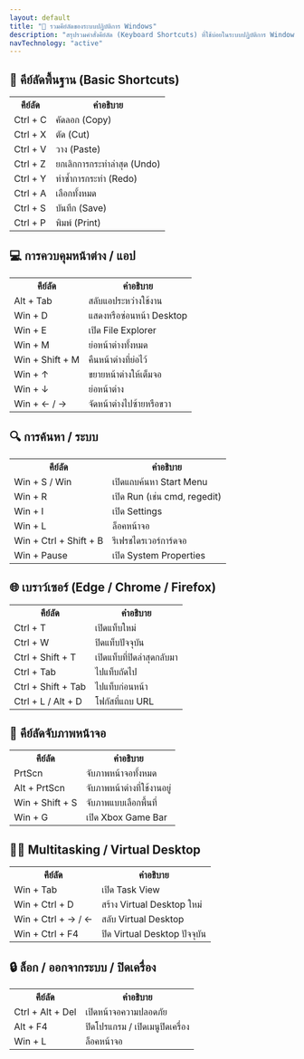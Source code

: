 ```yaml
---
layout: default
title: "🔑 รวมคีย์ลัดของระบบปฏิบัติการ Windows"
description: "สรุปรวมคำสั่งคีย์ลัด (Keyboard Shortcuts) ที่ใช้บ่อยในระบบปฏิบัติการ Windows โดยจัดกลุ่มตามหมวดหมู่ เพื่อให้ใช้งานและจดจำได้ง่ายขึ้น"
navTechnology: "active"
---
```

<h2>🎯 คีย์ลัดพื้นฐาน (Basic Shortcuts)</h2>
<table>
    <tr><th>คีย์ลัด</th><th>คำอธิบาย</th></tr>
    <tr><td>Ctrl + C</td><td>คัดลอก (Copy)</td></tr>
    <tr><td>Ctrl + X</td><td>ตัด (Cut)</td></tr>
    <tr><td>Ctrl + V</td><td>วาง (Paste)</td></tr>
    <tr><td>Ctrl + Z</td><td>ยกเลิกการกระทำล่าสุด (Undo)</td></tr>
    <tr><td>Ctrl + Y</td><td>ทำซ้ำการกระทำ (Redo)</td></tr>
    <tr><td>Ctrl + A</td><td>เลือกทั้งหมด</td></tr>
    <tr><td>Ctrl + S</td><td>บันทึก (Save)</td></tr>
    <tr><td>Ctrl + P</td><td>พิมพ์ (Print)</td></tr>
</table>
<h2>💻 การควบคุมหน้าต่าง / แอป</h2>
<table>
    <tr><th>คีย์ลัด</th><th>คำอธิบาย</th></tr>
    <tr><td>Alt + Tab</td><td>สลับแอประหว่างใช้งาน</td></tr>
    <tr><td>Win + D</td><td>แสดงหรือซ่อนหน้า Desktop</td></tr>
    <tr><td>Win + E</td><td>เปิด File Explorer</td></tr>
    <tr><td>Win + M</td><td>ย่อหน้าต่างทั้งหมด</td></tr>
    <tr><td>Win + Shift + M</td><td>คืนหน้าต่างที่ย่อไว้</td></tr>
    <tr><td>Win + ↑</td><td>ขยายหน้าต่างให้เต็มจอ</td></tr>
    <tr><td>Win + ↓</td><td>ย่อหน้าต่าง</td></tr>
    <tr><td>Win + ← / →</td><td>จัดหน้าต่างไปซ้ายหรือขวา</td></tr>
</table>
<h2>🔍 การค้นหา / ระบบ</h2>
<table>
    <tr><th>คีย์ลัด</th><th>คำอธิบาย</th></tr>
    <tr><td>Win + S / Win</td><td>เปิดแถบค้นหา Start Menu</td></tr>
    <tr><td>Win + R</td><td>เปิด Run (เช่น cmd, regedit)</td></tr>
    <tr><td>Win + I</td><td>เปิด Settings</td></tr>
    <tr><td>Win + L</td><td>ล็อคหน้าจอ</td></tr>
    <tr><td>Win + Ctrl + Shift + B</td><td>รีเฟรชไดรเวอร์การ์ดจอ</td></tr>
    <tr><td>Win + Pause</td><td>เปิด System Properties</td></tr>
</table>
<h2>🌐 เบราว์เซอร์ (Edge / Chrome / Firefox)</h2>
<table>
    <tr><th>คีย์ลัด</th><th>คำอธิบาย</th></tr>
    <tr><td>Ctrl + T</td><td>เปิดแท็บใหม่</td></tr>
    <tr><td>Ctrl + W</td><td>ปิดแท็บปัจจุบัน</td></tr>
    <tr><td>Ctrl + Shift + T</td><td>เปิดแท็บที่ปิดล่าสุดกลับมา</td></tr>
    <tr><td>Ctrl + Tab</td><td>ไปแท็บถัดไป</td></tr>
    <tr><td>Ctrl + Shift + Tab</td><td>ไปแท็บก่อนหน้า</td></tr>
    <tr><td>Ctrl + L / Alt + D</td><td>โฟกัสที่แถบ URL</td></tr>
</table>
<h2>🎥 คีย์ลัดจับภาพหน้าจอ</h2>
<table>
    <tr><th>คีย์ลัด</th><th>คำอธิบาย</th></tr>
    <tr><td>PrtScn</td><td>จับภาพหน้าจอทั้งหมด</td></tr>
    <tr><td>Alt + PrtScn</td><td>จับภาพหน้าต่างที่ใช้งานอยู่</td></tr>
    <tr><td>Win + Shift + S</td><td>จับภาพแบบเลือกพื้นที่</td></tr>
    <tr><td>Win + G</td><td>เปิด Xbox Game Bar</td></tr>
</table>
<h2>👨‍💻 Multitasking / Virtual Desktop</h2>
<table>
    <tr><th>คีย์ลัด</th><th>คำอธิบาย</th></tr>
    <tr><td>Win + Tab</td><td>เปิด Task View</td></tr>
    <tr><td>Win + Ctrl + D</td><td>สร้าง Virtual Desktop ใหม่</td></tr>
    <tr><td>Win + Ctrl + → / ←</td><td>สลับ Virtual Desktop</td></tr>
    <tr><td>Win + Ctrl + F4</td><td>ปิด Virtual Desktop ปัจจุบัน</td></tr>
</table>
<h2>🔒 ล็อก / ออกจากระบบ / ปิดเครื่อง</h2>
<table>
    <tr><th>คีย์ลัด</th><th>คำอธิบาย</th></tr>
    <tr><td>Ctrl + Alt + Del</td><td>เปิดหน้าจอความปลอดภัย</td></tr>
    <tr><td>Alt + F4</td><td>ปิดโปรแกรม / เปิดเมนูปิดเครื่อง</td></tr>
    <tr><td>Win + L</td><td>ล็อคหน้าจอ</td></tr>
</table>